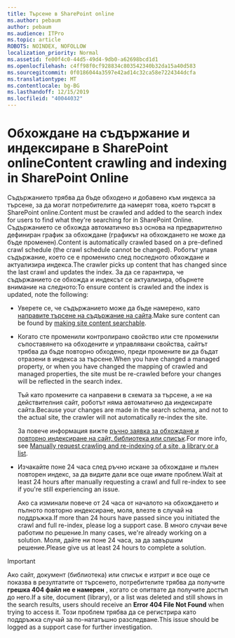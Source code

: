 ```yaml
---
title: Търсене в SharePoint online
ms.author: pebaum
author: pebaum
ms.audience: ITPro
ms.topic: article
ROBOTS: NOINDEX, NOFOLLOW
localization_priority: Normal
ms.assetid: fe00f4c0-44d5-49d4-9db0-a62698bcd1d1
ms.openlocfilehash: c4ff98f0cf928834c803542340b32da15a40d583
ms.sourcegitcommit: 0f0186044a3597e42ad14c32ca58e7224344dcfa
ms.translationtype: MT
ms.contentlocale: bg-BG
ms.lasthandoff: 12/15/2019
ms.locfileid: "40044032"
---
```

# <a name="content-crawling-and-indexing-in-sharepoint-online"></a><span data-ttu-id="c1f18-102">Обхождане на съдържание и индексиране в SharePoint online</span><span class="sxs-lookup"><span data-stu-id="c1f18-102">Content crawling and indexing in SharePoint Online</span></span>

<span data-ttu-id="c1f18-103">Съдържанието трябва да бъде обходено и добавено към индекса за търсене, за да могат потребителите да намерят това, което търсят в SharePoint online.</span><span class="sxs-lookup"><span data-stu-id="c1f18-103">Content must be crawled and added to the search index for users to find what they're searching for in SharePoint Online.</span></span> <span data-ttu-id="c1f18-104">Съдържанието се обхожда автоматично въз основа на предварително дефиниран график за обхождане (графикът на обхождането не може да бъде променен).</span><span class="sxs-lookup"><span data-stu-id="c1f18-104">Content is automatically crawled based on a pre-defined crawl schedule (the crawl schedule cannot be changed).</span></span> <span data-ttu-id="c1f18-105">Роботът улавя съдържание, което се е променило след последното обхождане и актуализира индекса.</span><span class="sxs-lookup"><span data-stu-id="c1f18-105">The crawler picks up content that has changed since the last crawl and updates the index.</span></span> <span data-ttu-id="c1f18-106">За да се гарантира, че съдържанието се обхожда и индексът се актуализира, обърнете внимание на следното:</span><span class="sxs-lookup"><span data-stu-id="c1f18-106">To ensure content is crawled and the index is updated, note the following:</span></span>

- <span data-ttu-id="c1f18-107">Уверете се, че съдържанието може да бъде намерено, като [направите търсене на съдържание на сайта](https://docs.microsoft.com/sharepoint/make-site-content-searchable).</span><span class="sxs-lookup"><span data-stu-id="c1f18-107">Make sure content can be found by [making site content searchable](https://docs.microsoft.com/sharepoint/make-site-content-searchable).</span></span>

- <span data-ttu-id="c1f18-108">Когато сте променили контролирано свойство или сте променили съпоставянето на обходените и управлявани свойства, сайтът трябва да бъде повторно обходено, преди промените ви да бъдат отразени в индекса за търсене.</span><span class="sxs-lookup"><span data-stu-id="c1f18-108">When you have changed a managed property, or when you have changed the mapping of crawled and managed properties, the site must be re-crawled before your changes will be reflected in the search index.</span></span> 

    <span data-ttu-id="c1f18-109">Тъй като промените са направени в схемата за търсене, а не на действителния сайт, роботът няма автоматично да индексирате сайта.</span><span class="sxs-lookup"><span data-stu-id="c1f18-109">Because your changes are made in the search schema, and not to the actual site, the crawler will not automatically re-index the site.</span></span> 

    <span data-ttu-id="c1f18-110">За повече информация вижте [ръчно заявка за обхождане и повторно индексиране на сайт, библиотека или списък](https://docs.microsoft.com/sharepoint/crawl-site-conten).</span><span class="sxs-lookup"><span data-stu-id="c1f18-110">For more info, see [Manually request crawling and re-indexing of a site, a library or a list](https://docs.microsoft.com/sharepoint/crawl-site-conten).</span></span>

- <span data-ttu-id="c1f18-111">Изчакайте поне 24 часа след ръчно искане за обхождане и пълен повторен индекс, за да видите дали все още имате проблем.</span><span class="sxs-lookup"><span data-stu-id="c1f18-111">Wait at least 24 hours after manually requesting a crawl and full re-index to see if you're still experiencing an issue.</span></span> 

    <span data-ttu-id="c1f18-112">Ако са изминали повече от 24 часа от началото на обхождането и пълното повторно индексиране, моля, влезте в случай на поддръжка.</span><span class="sxs-lookup"><span data-stu-id="c1f18-112">If more than 24 hours have passed since you initiated the crawl and full re-index, please log a support case.</span></span> <span data-ttu-id="c1f18-113">В много случаи вече работим по решение.</span><span class="sxs-lookup"><span data-stu-id="c1f18-113">In many cases, we're already working on a solution.</span></span> <span data-ttu-id="c1f18-114">Моля, дайте ни поне 24 часа, за да завършим решение.</span><span class="sxs-lookup"><span data-stu-id="c1f18-114">Please give us at least 24 hours to complete a solution.</span></span>

> [!IMPORTANT]
> <span data-ttu-id="c1f18-115">Ако сайт, документ (библиотека) или списък е изтрит и все още се показва в резултатите от търсенето, потребителите трябва да получите **грешка 404 файл не е намерен** , когато се опитвате да получите достъп до него.</span><span class="sxs-lookup"><span data-stu-id="c1f18-115">If a site, document (library), or a list was deleted and still shows in the search results, users should receive an **Error 404 File Not Found** when trying to access it.</span></span> <span data-ttu-id="c1f18-116">Този проблем трябва да се регистрира като поддръжка случай за по-нататъшно разследване.</span><span class="sxs-lookup"><span data-stu-id="c1f18-116">This issue should be logged as a support case for further investigation.</span></span> 



